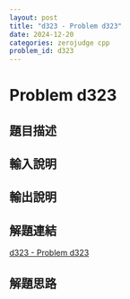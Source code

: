 ```yaml
---
layout: post
title: "d323 - Problem d323"
date: 2024-12-20
categories: zerojudge cpp
problem_id: d323
---
```


# Problem d323

## 題目描述



## 輸入說明



## 輸出說明



## 解題連結

[d323 - Problem d323](https://zerojudge.tw/ShowProblem?problemid=d323)

## 解題思路

